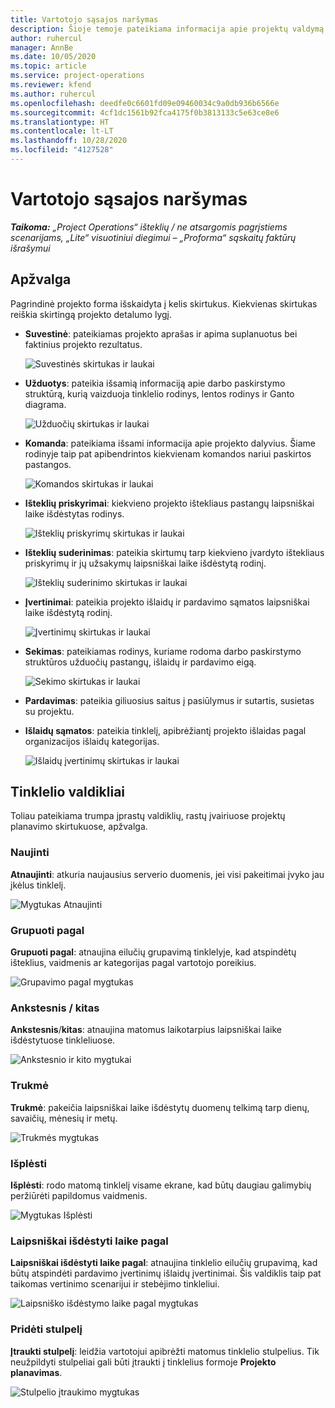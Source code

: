 ```yaml
---
title: Vartotojo sąsajos naršymas
description: Šioje temoje pateikiama informacija apie projektų valdymą „Dynamics 365 Project Operations“.
author: ruhercul
manager: AnnBe
ms.date: 10/05/2020
ms.topic: article
ms.service: project-operations
ms.reviewer: kfend
ms.author: ruhercul
ms.openlocfilehash: deedfe0c6601fd09e09460034c9a0db936b6566e
ms.sourcegitcommit: 4cf1dc1561b92fca4175f0b3813133c5e63ce8e6
ms.translationtype: HT
ms.contentlocale: lt-LT
ms.lasthandoff: 10/28/2020
ms.locfileid: "4127528"
---
```

# <a name="navigating-the-user-interface"></a>Vartotojo sąsajos naršymas

_**Taikoma:** „Project Operations“ išteklių / ne atsargomis pagrįstiems scenarijams, „Lite“ visuotiniui diegimui – „Proforma“ sąskaitų faktūrų išrašymui_

## <a name="overview"></a>Apžvalga

Pagrindinė projekto forma išskaidyta į kelis skirtukus. Kiekvienas skirtukas reiškia skirtingą projekto detalumo lygį.

- **Suvestinė**: pateikiamas projekto aprašas ir apima suplanuotus bei faktinius projekto rezultatus.

    ![Suvestinės skirtukas ir laukai](media/navigation7.png)

- **Užduotys**: pateikia išsamią informaciją apie darbo paskirstymo struktūrą, kurią vaizduoja tinklelio rodinys, lentos rodinys ir Ganto diagrama.

    ![Užduočių skirtukas ir laukai](media/navigation8.png)

- **Komanda**: pateikiama išsami informacija apie projekto dalyvius. Šiame rodinyje taip pat apibendrintos kiekvienam komandos nariui paskirtos pastangos.

    ![Komandos skirtukas ir laukai](media/navigation9.png)

- **Išteklių priskyrimai**: kiekvieno projekto ištekliaus pastangų laipsniškai laike išdėstytas rodinys.

    ![Išteklių priskyrimų skirtukas ir laukai](media/navigation10.png)

- **Išteklių suderinimas**: pateikia skirtumų tarp kiekvieno įvardyto ištekliaus priskyrimų ir jų užsakymų laipsniškai laike išdėstytą rodinį.

    ![Išteklių suderinimo skirtukas ir laukai](media/navigation11.png)

- **Įvertinimai**: pateikia projekto išlaidų ir pardavimo sąmatos laipsniškai laike išdėstytą rodinį.

    ![Įvertinimų skirtukas ir laukai](media/navigation12.png)

- **Sekimas**: pateikiamas rodinys, kuriame rodoma darbo paskirstymo struktūros užduočių pastangų, išlaidų ir pardavimo eigą.

    ![Sekimo skirtukas ir laukai](media/navigation13.png)

- **Pardavimas**: pateikia giliuosius saitus į pasiūlymus ir sutartis, susietas su projektu.

- **Išlaidų sąmatos**: pateikia tinklelį, apibrėžiantį projekto išlaidas pagal organizacijos išlaidų kategorijas.

    ![Išlaidų įvertinimų skirtukas ir laukai](media/navigation14.png)

## <a name="grid-controls"></a>Tinklelio valdikliai

Toliau pateikiama trumpa įprastų valdiklių, rastų įvairiuose projektų planavimo skirtukuose, apžvalga.

### <a name="refresh"></a>Naujinti

**Atnaujinti**: atkuria naujausius serverio duomenis, jei visi pakeitimai įvyko jau įkėlus tinklelį.

![Mygtukas Atnaujinti](media/navigation7.png)

### <a name="group-by"></a>Grupuoti pagal

**Grupuoti pagal**: atnaujina eilučių grupavimą tinklelyje, kad atspindėtų išteklius, vaidmenis ar kategorijas pagal vartotojo poreikius.

![Grupavimo pagal mygtukas](media/navigation6.png)

### <a name="previousnext"></a>Ankstesnis / kitas

**Ankstesnis**/**kitas**: atnaujina matomus laikotarpius laipsniškai laike išdėstytuose tinkleliuose.

![Ankstesnio ir kito mygtukai](media/navigation2.png)

### <a name="timescale"></a>Trukmė

**Trukmė**: pakeičia laipsniškai laike išdėstytų duomenų telkimą tarp dienų, savaičių, mėnesių ir metų.

![Trukmės mygtukas](media/navigation3.png)

### <a name="expand"></a>Išplėsti

**Išplėsti**: rodo matomą tinklelį visame ekrane, kad būtų daugiau galimybių peržiūrėti papildomus vaidmenis.

![Mygtukas Išplėsti](media/navigation4.png)

### <a name="time-phase-by"></a>Laipsniškai išdėstyti laike pagal

**Laipsniškai išdėstyti laike pagal**: atnaujina tinklelio eilučių grupavimą, kad būtų atspindėti pardavimo įvertinimų išlaidų įvertinimai. Šis valdiklis taip pat taikomas vertinimo scenarijui ir stebėjimo tinkleliui.

![Laipsniško išdėstymo laike pagal mygtukas](media/navigation0.png)

### <a name="add-column"></a>Pridėti stulpelį

**Įtraukti stulpelį**: leidžia vartotojui apibrėžti matomus tinklelio stulpelius. Tik neužpildyti stulpeliai gali būti įtraukti į tinklelius formoje **Projekto planavimas**.

![Stulpelio įtraukimo mygtukas](media/navigation5.png)
